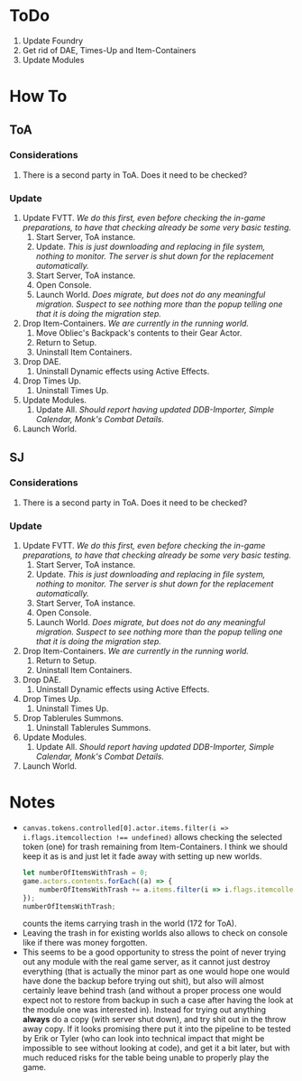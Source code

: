 # ToDo

1.  Update Foundry
1.  Get rid of DAE, Times-Up and Item-Containers
1.  Update Modules


# How To

## ToA

### Considerations

1.  There is a second party in ToA. Does it need to be checked?

### Update

1.  Update FVTT. *We do this first, even before checking the in-game preparations, to have that checking already be some very basic testing.*
    1.  Start Server, ToA instance.
    1.  Update. *This is just downloading and replacing in file system, nothing to monitor. The server is shut down for the replacement automatically.*
    1.  Start Server, ToA instance.
    1.  Open Console.
    1.  Launch World. *Does migrate, but does not do any meaningful migration. Suspect to see nothing more than the popup telling one that it is doing the migration step.*
1.  Drop Item-Containers. *We are currently in the running world.*
    1.  Move Obliec's Backpack's contents to their Gear Actor.
    1.  Return to Setup.
    1.  Uninstall Item Containers.
1.  Drop DAE.
    1.  Uninstall Dynamic effects using Active Effects.
1.  Drop Times Up.
    1.  Uninstall Times Up.
1.  Update Modules.
    1.  Update All. *Should report having updated DDB-Importer, Simple Calendar, Monk's Combat Details.*
1.  Launch World.


## SJ

### Considerations

1.  There is a second party in ToA. Does it need to be checked?

### Update

1.  Update FVTT. *We do this first, even before checking the in-game preparations, to have that checking already be some very basic testing.*
    1.  Start Server, ToA instance.
    1.  Update. *This is just downloading and replacing in file system, nothing to monitor. The server is shut down for the replacement automatically.*
    1.  Start Server, ToA instance.
    1.  Open Console.
    1.  Launch World. *Does migrate, but does not do any meaningful migration. Suspect to see nothing more than the popup telling one that it is doing the migration step.*
1.  Drop Item-Containers. *We are currently in the running world.*
    1.  Return to Setup.
    1.  Uninstall Item Containers.
1.  Drop DAE.
    1.  Uninstall Dynamic effects using Active Effects.
1.  Drop Times Up.
    1.  Uninstall Times Up.
1.  Drop Tablerules Summons.
    1. Uninstall Tablerules Summons.
1.  Update Modules.
    1.  Update All. *Should report having updated DDB-Importer, Simple Calendar, Monk's Combat Details.*
1.  Launch World.


# Notes

*   `canvas.tokens.controlled[0].actor.items.filter(i => i.flags.itemcollection !== undefined)` allows checking the selected token (one) for trash remaining from Item-Containers. I think we should keep it as is and just let it fade away with setting up new worlds.
    ```js
    let numberOfItemsWithTrash = 0;
    game.actors.contents.forEach((a) => {
        numberOfItemsWithTrash += a.items.filter(i => i.flags.itemcollection !== undefined).length;
    });
    numberOfItemsWithTrash;
    ```
    counts the items carrying trash in the world (172 for ToA).
*   Leaving the trash in for existing worlds also allows to check on console like if there was money forgotten.
*   This seems to be a good opportunity to stress the point of never trying out any module with the real game server, as it cannot just destroy everything (that is actually the minor part as one would hope one would have done the backup before trying out shit), but also will almost certainly leave behind trash (and without a proper process one would expect not to restore from backup in such a case after having the look at the module one was interested in). Instead for trying out anything **always** do a copy (with server shut down), and try shit out in the throw away copy. If it looks promising there put it into the pipeline to be tested by Erik or Tyler (who can look into technical impact that might be impossible to see without looking at code), and get it a bit later, but with much reduced risks for the table being unable to properly play the game.